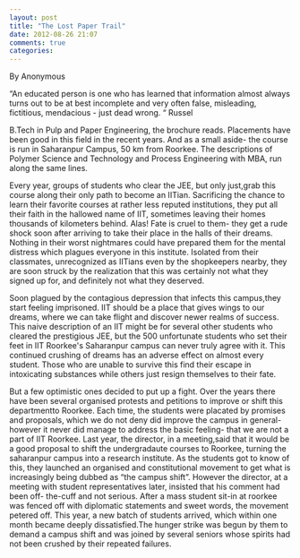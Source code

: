 ```yaml
---
layout: post
title: "The Lost Paper Trail"
date: 2012-08-26 21:07
comments: true
categories: 
---
```

<div class="authorline">
By Anonymous
</div>


“An educated person is one who has learned that information almost always turns out to be at best incomplete and very often false, misleading, fictitious, mendacious - just dead wrong. “
Russel

B.Tech in Pulp and Paper Engineering, the brochure reads. Placements have been good in this field in the recent years. And as a small aside- the course is run in Saharanpur Campus, 50 km from Roorkee. The descriptions of  Polymer Science and Technology and Process Engineering with MBA, run along the same lines.

<!--more-->

Every year, groups of students who clear the JEE, but only just,grab this course along their only path to become an IITian. Sacrificing the chance to learn their favorite courses at rather less reputed institutions, they put all their faith in the hallowed name of IIT, sometimes leaving their homes thousands of kilometers behind. Alas! Fate is cruel to them- they get a rude shock soon after arriving to take their place in the halls of their dreams. Nothing in their worst nightmares could have prepared them for the mental distress which plagues everyone in this institute. Isolated from their classmates, unrecognized as IITians even by the shopkeepers nearby, they are soon struck by the realization that this was certainly not what they signed up for, and definitely not what they deserved.

Soon plagued by the contagious depression that infects this campus,they start feeling imprisoned.
IIT should be a place that gives wings to our dreams, where we can take flight and discover newer realms of success. This naive description of an IIT might be for several other students who cleared the prestigious JEE, but the 500 unfortunate students who set their feet in IIT Roorkee's Saharanpur campus can never truly agree with it. This  continued crushing of dreams has an adverse effect on almost every student. Those who are unable to survive this find their escape in intoxicating substances while others just resign themselves to their fate.

But a few optimistic ones decided to put up a fight. Over the years there have been several organised protests and petitions to improve or shift this departmentto Roorkee. Each time, the students were placated by promises and proposals, which we do not deny did improve the campus in general- however it never did manage to address the basic feeling- that we are not a part of IIT Roorkee. Last year, the director, in a meeting,said that it would be a good proposal to shift the undergradaute courses to Roorkee, turning the saharanpur campus into a research institute. As the students got to know of this, they launched an organised and constitutional movement to get what is increasingly being dubbed as “the campus shift”. However the director, at a meeting with student representatives later, insisted that his comment had been off- the-cuff and not serious. After a mass student sit-in at roorkee was fenced off with diplomatic statements and sweet words, the movement petered off.
This year, a new batch of students arrived, which within one month became deeply dissatisfied.The hunger strike was begun by them to demand a campus shift and was joined by several seniors whose spirits had not been crushed by their repeated failures. 
                                        

